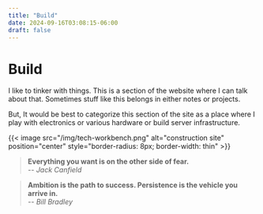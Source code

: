 ```yaml
---
title: "Build"
date: 2024-09-16T03:08:15-06:00
draft: false
---
```


# Build

I like to tinker with things. This is a section of the website where I can talk
about that. Sometimes stuff like this belongs in either notes or projects. 

But, It would be best to categorize this section of the site as a place where I 
play with electronics or various hardware or build server infrastructure.

{{< image src="/img/tech-workbench.png" alt="construction site" position="center" style="border-radius: 8px; border-width: thin" >}}

> **Everything you want is on the other side of fear.** <br>
> -- *Jack Canfield*

> **Ambition is the path to success. Persistence is the vehicle you arrive in.** <br>
> -- *Bill Bradley*

